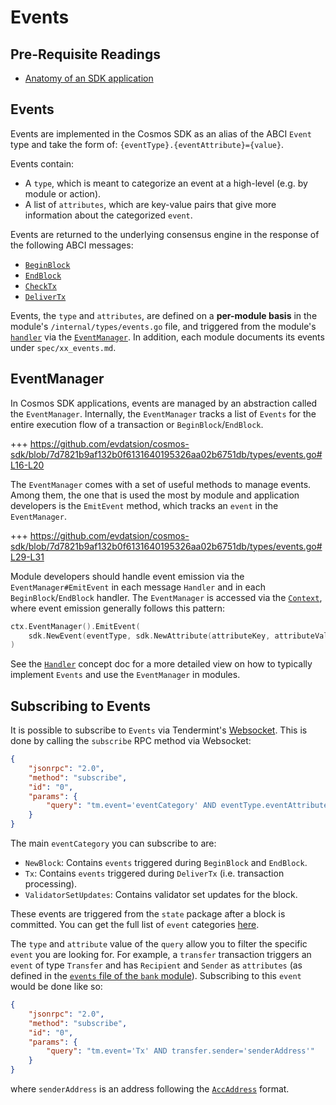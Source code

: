 # Events

## Pre-Requisite Readings

- [Anatomy of an SDK application](../basics/app-anatomy.md)

## Events

Events are implemented in the Cosmos SDK as an alias of the ABCI `Event` type and
take the form of: `{eventType}.{eventAttribute}={value}`.

Events contain:

- A `type`, which is meant to categorize an event at a high-level (e.g. by module or action).
- A list of `attributes`, which are key-value pairs that give more information about
  the categorized `event`.

Events are returned to the underlying consensus engine in the response of the following ABCI messages:

- [`BeginBlock`](./baseapp.md#beginblock)
- [`EndBlock`](./baseapp.md#endblock)
- [`CheckTx`](./baseapp.md#checktx)
- [`DeliverTx`](./baseapp.md#delivertx)

Events, the `type` and `attributes`, are defined on a **per-module basis** in the module's
`/internal/types/events.go` file, and triggered from the module's [`handler`](../building-modules/handler.md)
via the [`EventManager`](#eventmanager). In addition, each module documents its events under
`spec/xx_events.md`.

## EventManager

In Cosmos SDK applications, events are managed by an abstraction called the `EventManager`.
Internally, the `EventManager` tracks a list of `Events` for the entire execution flow of a
transaction or `BeginBlock`/`EndBlock`.

+++ https://github.com/evdatsion/cosmos-sdk/blob/7d7821b9af132b0f6131640195326aa02b6751db/types/events.go#L16-L20

The `EventManager` comes with a set of useful methods to manage events. Among them, the one that is
used the most by module and application developers is the `EmitEvent` method, which tracks
an `event` in the `EventManager`.

+++ https://github.com/evdatsion/cosmos-sdk/blob/7d7821b9af132b0f6131640195326aa02b6751db/types/events.go#L29-L31

Module developers should handle event emission via the `EventManager#EmitEvent` in each message
`Handler` and in each `BeginBlock`/`EndBlock` handler. The `EventManager` is accessed via
the [`Context`](./context.md), where event emission generally follows this pattern:

```go
ctx.EventManager().EmitEvent(
    sdk.NewEvent(eventType, sdk.NewAttribute(attributeKey, attributeValue)),
)
```

See the [`Handler`](../building-modules/handler.md) concept doc for a more detailed
view on how to typically implement `Events` and use the `EventManager` in modules.

## Subscribing to Events

It is possible to subscribe to `Events` via Tendermint's [Websocket](https://tendermint.com/docs/app-dev/subscribing-to-events-via-websocket.html#subscribing-to-events-via-websocket).
This is done by calling the `subscribe` RPC method via Websocket:

```json
{
    "jsonrpc": "2.0",
    "method": "subscribe",
    "id": "0",
    "params": {
        "query": "tm.event='eventCategory' AND eventType.eventAttribute='attributeValue'"
    }
}
```

The main `eventCategory` you can subscribe to are:

- `NewBlock`: Contains `events` triggered during `BeginBlock` and `EndBlock`.
- `Tx`: Contains `events` triggered during `DeliverTx` (i.e. transaction processing).
- `ValidatorSetUpdates`: Contains validator set updates for the block.

These events are triggered from the `state` package after a block is committed. You can get the
full list of `event` categories [here](https://godoc.org/github.com/tendermint/tendermint/types#pkg-constants).

The `type` and `attribute` value of the `query` allow you to filter the specific `event` you are looking for. For example, a `transfer` transaction triggers an `event` of type `Transfer` and has `Recipient` and `Sender` as `attributes` (as defined in the [`events` file of the `bank` module](https://github.com/evdatsion/cosmos-sdk/blob/master/x/bank/internal/types/events.go)). Subscribing to this `event` would be done like so:

```json
{
    "jsonrpc": "2.0",
    "method": "subscribe",
    "id": "0",
    "params": {
        "query": "tm.event='Tx' AND transfer.sender='senderAddress'"
    }
}
```

where `senderAddress` is an address following the [`AccAddress`](../basics/accounts.md#addresses) format.
